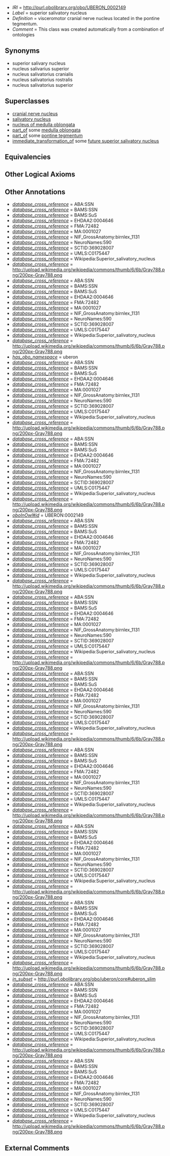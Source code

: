  * *IRI* = http://purl.obolibrary.org/obo/UBERON_0002149
 * *Label* = superior salivatory nucleus
 * *Definition* = visceromotor cranial nerve nucleus located in the pontine tegmentum.
 * *Comment* = This class was created automatically from a combination of ontologies

## Synonyms

 * superior salivary nucleus
 * nucleus salivarius superior
 * nucleus salivatorius cranialis
 * nucleus salivatorius rostralis
 * nucleus salivatorius superior

## Superclasses

 * [cranial nerve nucleus](../../UBERON/26/UBERON_0000126.md)
 * [salivatory nucleus](../../UBERON/33/UBERON_0004133.md)
 * [nucleus of medulla oblongata](../../UBERON/35/UBERON_0007635.md)
 * [part_of](../../BFO/50/BFO_0000050.md) some [medulla oblongata](../../UBERON/96/UBERON_0001896.md)
 * [part_of](../../BFO/50/BFO_0000050.md) some [pontine tegmentum](../../UBERON/23/UBERON_0003023.md)
 * [immediate_transformation_of](../../SIO/58/SIO_000658.md) some [future superior salivatory nucleus](../../UBERON/25/UBERON_0010125.md)

## Equivalencies


## Other Logical Axioms


## Other Annotations

 * *[database_cross_reference](../../ef/oboInOwl#hasDbXref.md)* = ABA:SSN
 * *[database_cross_reference](../../ef/oboInOwl#hasDbXref.md)* = BAMS:SSN
 * *[database_cross_reference](../../ef/oboInOwl#hasDbXref.md)* = BAMS:SuS
 * *[database_cross_reference](../../ef/oboInOwl#hasDbXref.md)* = EHDAA2:0004646
 * *[database_cross_reference](../../ef/oboInOwl#hasDbXref.md)* = FMA:72482
 * *[database_cross_reference](../../ef/oboInOwl#hasDbXref.md)* = MA:0001027
 * *[database_cross_reference](../../ef/oboInOwl#hasDbXref.md)* = NIF_GrossAnatomy:birnlex_1131
 * *[database_cross_reference](../../ef/oboInOwl#hasDbXref.md)* = NeuroNames:590
 * *[database_cross_reference](../../ef/oboInOwl#hasDbXref.md)* = SCTID:369028007
 * *[database_cross_reference](../../ef/oboInOwl#hasDbXref.md)* = UMLS:C0175447
 * *[database_cross_reference](../../ef/oboInOwl#hasDbXref.md)* = Wikipedia:Superior_salivatory_nucleus
 * *[database_cross_reference](../../ef/oboInOwl#hasDbXref.md)* = http://upload.wikimedia.org/wikipedia/commons/thumb/6/6b/Gray788.png/200px-Gray788.png
 * *[database_cross_reference](../../ef/oboInOwl#hasDbXref.md)* = ABA:SSN
 * *[database_cross_reference](../../ef/oboInOwl#hasDbXref.md)* = BAMS:SSN
 * *[database_cross_reference](../../ef/oboInOwl#hasDbXref.md)* = BAMS:SuS
 * *[database_cross_reference](../../ef/oboInOwl#hasDbXref.md)* = EHDAA2:0004646
 * *[database_cross_reference](../../ef/oboInOwl#hasDbXref.md)* = FMA:72482
 * *[database_cross_reference](../../ef/oboInOwl#hasDbXref.md)* = MA:0001027
 * *[database_cross_reference](../../ef/oboInOwl#hasDbXref.md)* = NIF_GrossAnatomy:birnlex_1131
 * *[database_cross_reference](../../ef/oboInOwl#hasDbXref.md)* = NeuroNames:590
 * *[database_cross_reference](../../ef/oboInOwl#hasDbXref.md)* = SCTID:369028007
 * *[database_cross_reference](../../ef/oboInOwl#hasDbXref.md)* = UMLS:C0175447
 * *[database_cross_reference](../../ef/oboInOwl#hasDbXref.md)* = Wikipedia:Superior_salivatory_nucleus
 * *[database_cross_reference](../../ef/oboInOwl#hasDbXref.md)* = http://upload.wikimedia.org/wikipedia/commons/thumb/6/6b/Gray788.png/200px-Gray788.png
 * *[has_obo_namespace](../../ce/oboInOwl#hasOBONamespace.md)* = uberon
 * *[database_cross_reference](../../ef/oboInOwl#hasDbXref.md)* = ABA:SSN
 * *[database_cross_reference](../../ef/oboInOwl#hasDbXref.md)* = BAMS:SSN
 * *[database_cross_reference](../../ef/oboInOwl#hasDbXref.md)* = BAMS:SuS
 * *[database_cross_reference](../../ef/oboInOwl#hasDbXref.md)* = EHDAA2:0004646
 * *[database_cross_reference](../../ef/oboInOwl#hasDbXref.md)* = FMA:72482
 * *[database_cross_reference](../../ef/oboInOwl#hasDbXref.md)* = MA:0001027
 * *[database_cross_reference](../../ef/oboInOwl#hasDbXref.md)* = NIF_GrossAnatomy:birnlex_1131
 * *[database_cross_reference](../../ef/oboInOwl#hasDbXref.md)* = NeuroNames:590
 * *[database_cross_reference](../../ef/oboInOwl#hasDbXref.md)* = SCTID:369028007
 * *[database_cross_reference](../../ef/oboInOwl#hasDbXref.md)* = UMLS:C0175447
 * *[database_cross_reference](../../ef/oboInOwl#hasDbXref.md)* = Wikipedia:Superior_salivatory_nucleus
 * *[database_cross_reference](../../ef/oboInOwl#hasDbXref.md)* = http://upload.wikimedia.org/wikipedia/commons/thumb/6/6b/Gray788.png/200px-Gray788.png
 * *[database_cross_reference](../../ef/oboInOwl#hasDbXref.md)* = ABA:SSN
 * *[database_cross_reference](../../ef/oboInOwl#hasDbXref.md)* = BAMS:SSN
 * *[database_cross_reference](../../ef/oboInOwl#hasDbXref.md)* = BAMS:SuS
 * *[database_cross_reference](../../ef/oboInOwl#hasDbXref.md)* = EHDAA2:0004646
 * *[database_cross_reference](../../ef/oboInOwl#hasDbXref.md)* = FMA:72482
 * *[database_cross_reference](../../ef/oboInOwl#hasDbXref.md)* = MA:0001027
 * *[database_cross_reference](../../ef/oboInOwl#hasDbXref.md)* = NIF_GrossAnatomy:birnlex_1131
 * *[database_cross_reference](../../ef/oboInOwl#hasDbXref.md)* = NeuroNames:590
 * *[database_cross_reference](../../ef/oboInOwl#hasDbXref.md)* = SCTID:369028007
 * *[database_cross_reference](../../ef/oboInOwl#hasDbXref.md)* = UMLS:C0175447
 * *[database_cross_reference](../../ef/oboInOwl#hasDbXref.md)* = Wikipedia:Superior_salivatory_nucleus
 * *[database_cross_reference](../../ef/oboInOwl#hasDbXref.md)* = http://upload.wikimedia.org/wikipedia/commons/thumb/6/6b/Gray788.png/200px-Gray788.png
 * *[oboInOwl#id](../../id/oboInOwl#id.md)* = UBERON:0002149
 * *[database_cross_reference](../../ef/oboInOwl#hasDbXref.md)* = ABA:SSN
 * *[database_cross_reference](../../ef/oboInOwl#hasDbXref.md)* = BAMS:SSN
 * *[database_cross_reference](../../ef/oboInOwl#hasDbXref.md)* = BAMS:SuS
 * *[database_cross_reference](../../ef/oboInOwl#hasDbXref.md)* = EHDAA2:0004646
 * *[database_cross_reference](../../ef/oboInOwl#hasDbXref.md)* = FMA:72482
 * *[database_cross_reference](../../ef/oboInOwl#hasDbXref.md)* = MA:0001027
 * *[database_cross_reference](../../ef/oboInOwl#hasDbXref.md)* = NIF_GrossAnatomy:birnlex_1131
 * *[database_cross_reference](../../ef/oboInOwl#hasDbXref.md)* = NeuroNames:590
 * *[database_cross_reference](../../ef/oboInOwl#hasDbXref.md)* = SCTID:369028007
 * *[database_cross_reference](../../ef/oboInOwl#hasDbXref.md)* = UMLS:C0175447
 * *[database_cross_reference](../../ef/oboInOwl#hasDbXref.md)* = Wikipedia:Superior_salivatory_nucleus
 * *[database_cross_reference](../../ef/oboInOwl#hasDbXref.md)* = http://upload.wikimedia.org/wikipedia/commons/thumb/6/6b/Gray788.png/200px-Gray788.png
 * *[database_cross_reference](../../ef/oboInOwl#hasDbXref.md)* = ABA:SSN
 * *[database_cross_reference](../../ef/oboInOwl#hasDbXref.md)* = BAMS:SSN
 * *[database_cross_reference](../../ef/oboInOwl#hasDbXref.md)* = BAMS:SuS
 * *[database_cross_reference](../../ef/oboInOwl#hasDbXref.md)* = EHDAA2:0004646
 * *[database_cross_reference](../../ef/oboInOwl#hasDbXref.md)* = FMA:72482
 * *[database_cross_reference](../../ef/oboInOwl#hasDbXref.md)* = MA:0001027
 * *[database_cross_reference](../../ef/oboInOwl#hasDbXref.md)* = NIF_GrossAnatomy:birnlex_1131
 * *[database_cross_reference](../../ef/oboInOwl#hasDbXref.md)* = NeuroNames:590
 * *[database_cross_reference](../../ef/oboInOwl#hasDbXref.md)* = SCTID:369028007
 * *[database_cross_reference](../../ef/oboInOwl#hasDbXref.md)* = UMLS:C0175447
 * *[database_cross_reference](../../ef/oboInOwl#hasDbXref.md)* = Wikipedia:Superior_salivatory_nucleus
 * *[database_cross_reference](../../ef/oboInOwl#hasDbXref.md)* = http://upload.wikimedia.org/wikipedia/commons/thumb/6/6b/Gray788.png/200px-Gray788.png
 * *[database_cross_reference](../../ef/oboInOwl#hasDbXref.md)* = ABA:SSN
 * *[database_cross_reference](../../ef/oboInOwl#hasDbXref.md)* = BAMS:SSN
 * *[database_cross_reference](../../ef/oboInOwl#hasDbXref.md)* = BAMS:SuS
 * *[database_cross_reference](../../ef/oboInOwl#hasDbXref.md)* = EHDAA2:0004646
 * *[database_cross_reference](../../ef/oboInOwl#hasDbXref.md)* = FMA:72482
 * *[database_cross_reference](../../ef/oboInOwl#hasDbXref.md)* = MA:0001027
 * *[database_cross_reference](../../ef/oboInOwl#hasDbXref.md)* = NIF_GrossAnatomy:birnlex_1131
 * *[database_cross_reference](../../ef/oboInOwl#hasDbXref.md)* = NeuroNames:590
 * *[database_cross_reference](../../ef/oboInOwl#hasDbXref.md)* = SCTID:369028007
 * *[database_cross_reference](../../ef/oboInOwl#hasDbXref.md)* = UMLS:C0175447
 * *[database_cross_reference](../../ef/oboInOwl#hasDbXref.md)* = Wikipedia:Superior_salivatory_nucleus
 * *[database_cross_reference](../../ef/oboInOwl#hasDbXref.md)* = http://upload.wikimedia.org/wikipedia/commons/thumb/6/6b/Gray788.png/200px-Gray788.png
 * *[database_cross_reference](../../ef/oboInOwl#hasDbXref.md)* = ABA:SSN
 * *[database_cross_reference](../../ef/oboInOwl#hasDbXref.md)* = BAMS:SSN
 * *[database_cross_reference](../../ef/oboInOwl#hasDbXref.md)* = BAMS:SuS
 * *[database_cross_reference](../../ef/oboInOwl#hasDbXref.md)* = EHDAA2:0004646
 * *[database_cross_reference](../../ef/oboInOwl#hasDbXref.md)* = FMA:72482
 * *[database_cross_reference](../../ef/oboInOwl#hasDbXref.md)* = MA:0001027
 * *[database_cross_reference](../../ef/oboInOwl#hasDbXref.md)* = NIF_GrossAnatomy:birnlex_1131
 * *[database_cross_reference](../../ef/oboInOwl#hasDbXref.md)* = NeuroNames:590
 * *[database_cross_reference](../../ef/oboInOwl#hasDbXref.md)* = SCTID:369028007
 * *[database_cross_reference](../../ef/oboInOwl#hasDbXref.md)* = UMLS:C0175447
 * *[database_cross_reference](../../ef/oboInOwl#hasDbXref.md)* = Wikipedia:Superior_salivatory_nucleus
 * *[database_cross_reference](../../ef/oboInOwl#hasDbXref.md)* = http://upload.wikimedia.org/wikipedia/commons/thumb/6/6b/Gray788.png/200px-Gray788.png
 * *[database_cross_reference](../../ef/oboInOwl#hasDbXref.md)* = ABA:SSN
 * *[database_cross_reference](../../ef/oboInOwl#hasDbXref.md)* = BAMS:SSN
 * *[database_cross_reference](../../ef/oboInOwl#hasDbXref.md)* = BAMS:SuS
 * *[database_cross_reference](../../ef/oboInOwl#hasDbXref.md)* = EHDAA2:0004646
 * *[database_cross_reference](../../ef/oboInOwl#hasDbXref.md)* = FMA:72482
 * *[database_cross_reference](../../ef/oboInOwl#hasDbXref.md)* = MA:0001027
 * *[database_cross_reference](../../ef/oboInOwl#hasDbXref.md)* = NIF_GrossAnatomy:birnlex_1131
 * *[database_cross_reference](../../ef/oboInOwl#hasDbXref.md)* = NeuroNames:590
 * *[database_cross_reference](../../ef/oboInOwl#hasDbXref.md)* = SCTID:369028007
 * *[database_cross_reference](../../ef/oboInOwl#hasDbXref.md)* = UMLS:C0175447
 * *[database_cross_reference](../../ef/oboInOwl#hasDbXref.md)* = Wikipedia:Superior_salivatory_nucleus
 * *[database_cross_reference](../../ef/oboInOwl#hasDbXref.md)* = http://upload.wikimedia.org/wikipedia/commons/thumb/6/6b/Gray788.png/200px-Gray788.png
 * *[database_cross_reference](../../ef/oboInOwl#hasDbXref.md)* = ABA:SSN
 * *[database_cross_reference](../../ef/oboInOwl#hasDbXref.md)* = BAMS:SSN
 * *[database_cross_reference](../../ef/oboInOwl#hasDbXref.md)* = BAMS:SuS
 * *[database_cross_reference](../../ef/oboInOwl#hasDbXref.md)* = EHDAA2:0004646
 * *[database_cross_reference](../../ef/oboInOwl#hasDbXref.md)* = FMA:72482
 * *[database_cross_reference](../../ef/oboInOwl#hasDbXref.md)* = MA:0001027
 * *[database_cross_reference](../../ef/oboInOwl#hasDbXref.md)* = NIF_GrossAnatomy:birnlex_1131
 * *[database_cross_reference](../../ef/oboInOwl#hasDbXref.md)* = NeuroNames:590
 * *[database_cross_reference](../../ef/oboInOwl#hasDbXref.md)* = SCTID:369028007
 * *[database_cross_reference](../../ef/oboInOwl#hasDbXref.md)* = UMLS:C0175447
 * *[database_cross_reference](../../ef/oboInOwl#hasDbXref.md)* = Wikipedia:Superior_salivatory_nucleus
 * *[database_cross_reference](../../ef/oboInOwl#hasDbXref.md)* = http://upload.wikimedia.org/wikipedia/commons/thumb/6/6b/Gray788.png/200px-Gray788.png
 * *[in_subset](../../et/oboInOwl#inSubset.md)* = http://purl.obolibrary.org/obo/uberon/core#uberon_slim
 * *[database_cross_reference](../../ef/oboInOwl#hasDbXref.md)* = ABA:SSN
 * *[database_cross_reference](../../ef/oboInOwl#hasDbXref.md)* = BAMS:SSN
 * *[database_cross_reference](../../ef/oboInOwl#hasDbXref.md)* = BAMS:SuS
 * *[database_cross_reference](../../ef/oboInOwl#hasDbXref.md)* = EHDAA2:0004646
 * *[database_cross_reference](../../ef/oboInOwl#hasDbXref.md)* = FMA:72482
 * *[database_cross_reference](../../ef/oboInOwl#hasDbXref.md)* = MA:0001027
 * *[database_cross_reference](../../ef/oboInOwl#hasDbXref.md)* = NIF_GrossAnatomy:birnlex_1131
 * *[database_cross_reference](../../ef/oboInOwl#hasDbXref.md)* = NeuroNames:590
 * *[database_cross_reference](../../ef/oboInOwl#hasDbXref.md)* = SCTID:369028007
 * *[database_cross_reference](../../ef/oboInOwl#hasDbXref.md)* = UMLS:C0175447
 * *[database_cross_reference](../../ef/oboInOwl#hasDbXref.md)* = Wikipedia:Superior_salivatory_nucleus
 * *[database_cross_reference](../../ef/oboInOwl#hasDbXref.md)* = http://upload.wikimedia.org/wikipedia/commons/thumb/6/6b/Gray788.png/200px-Gray788.png
 * *[database_cross_reference](../../ef/oboInOwl#hasDbXref.md)* = ABA:SSN
 * *[database_cross_reference](../../ef/oboInOwl#hasDbXref.md)* = BAMS:SSN
 * *[database_cross_reference](../../ef/oboInOwl#hasDbXref.md)* = BAMS:SuS
 * *[database_cross_reference](../../ef/oboInOwl#hasDbXref.md)* = EHDAA2:0004646
 * *[database_cross_reference](../../ef/oboInOwl#hasDbXref.md)* = FMA:72482
 * *[database_cross_reference](../../ef/oboInOwl#hasDbXref.md)* = MA:0001027
 * *[database_cross_reference](../../ef/oboInOwl#hasDbXref.md)* = NIF_GrossAnatomy:birnlex_1131
 * *[database_cross_reference](../../ef/oboInOwl#hasDbXref.md)* = NeuroNames:590
 * *[database_cross_reference](../../ef/oboInOwl#hasDbXref.md)* = SCTID:369028007
 * *[database_cross_reference](../../ef/oboInOwl#hasDbXref.md)* = UMLS:C0175447
 * *[database_cross_reference](../../ef/oboInOwl#hasDbXref.md)* = Wikipedia:Superior_salivatory_nucleus
 * *[database_cross_reference](../../ef/oboInOwl#hasDbXref.md)* = http://upload.wikimedia.org/wikipedia/commons/thumb/6/6b/Gray788.png/200px-Gray788.png

## External Comments

